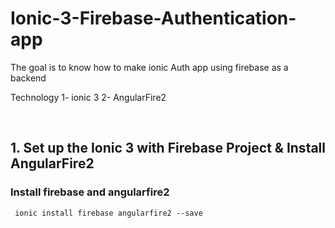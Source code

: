 # Ionic-3-Firebase-Authentication-app
The goal is to know how to make ionic Auth app using firebase as a backend 

Technology
1- ionic 3 
2- AngularFire2 

</br>


<h2> 1. Set up the Ionic 3 with Firebase Project & Install AngularFire2 </h2>
 
<h3> Install firebase and angularfire2 </h3>

<code> ionic install firebase angularfire2 --save </code>

